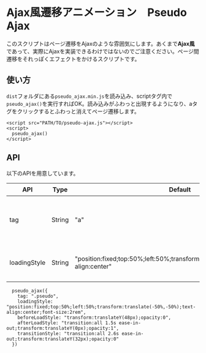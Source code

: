 # Ajax風遷移アニメーション　Pseudo Ajax

このスクリプトはページ遷移をAjaxのような雰囲気にします。あくまで**Ajax風**であって、実際にAjaxを実装できるわけではないのでご注意ください。ページ間遷移をそれっぽくエフェクトをかけるスクリプトです。

## 使い方
`dist`フォルダにある`pseudo_ajax.min.js`を読み込み、scriptタグ内で`pseudo_ajax()`を実行すればOK。読み込みがふわっと出現するようになり、aタグをクリックするとふわっと消えてページ遷移します。

```
<script src="PATH/TO/pseudo-ajax.js"></script>
<script>
  pseudo_ajax()
</script>
```

## API
以下のAPIを用意しています。

| API | Type | Default | 説明 |
|----|----|----|----|
| tag | String | "a" | Ajax風を実行するセレクター |
| loadingStyle | String | "position:fixed;top:50%;left:50%;transform:translate(-50%,-50%);text-align:center" | Loadingの文字のスタイル |



```
  pseudo_ajax({
    tag: ".pseudo",
    loadingStyle: "position:fixed;top:50%;left:50%;transform:translate(-50%,-50%);text-align:center;font-size:2rem",
    beforeLoadStyle: "transform:translateY(48px);opacity:0",
    afterLoadStyle: "transition:all 1.5s ease-in-out;transform:translateY(0px);opacity:1",
    transitionStyle: "transition:all 2.6s ease-in-out;transform:translateY(32px);opacity:0"
  })
```
